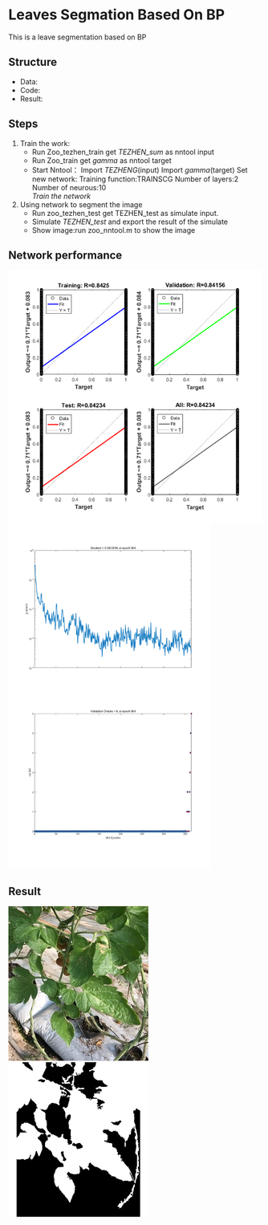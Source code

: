# Leaves Segmation Based On BP
This is a leave segmentation based on BP
## Structure
- Data:
- Code:
- Result:
## Steps
1. Train the work:  
    - Run Zoo_tezhen_train get *TEZHEN_sum* as nntool input  
    - Run Zoo_train get *gamma* as nntool target  
    - Start Nntool：
          Import *TEZHENG*(input)
          Import *gamma*(target)
          Set new network:
            Training function:TRAINSCG
            Number of layers:2  
            Number of neurous:10    
           *Train the network*
 2. Using network to segment the image
    - Run zoo_tezhen_test get TEZHEN_test as simulate input.
    - Simulate *TEZHEN_test* and export the result of the simulate
    - Show image:run zoo_nntool.m to show the image
    
## Network performance
<img src="result/training%20regression.png">
<img src="result/training%20state.png" width=80%>


## Result
<img src="result/input_2017-01-20%20101203.jpg">
<img src="result/result_2017-01-20%20101203.jpg">
